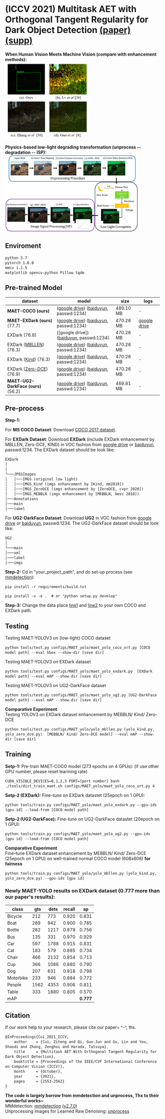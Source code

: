 # (ICCV 2021) Multitask AET with Orthogonal Tangent Regularity for Dark Object Detection [(paper)](https://openaccess.thecvf.com/content/ICCV2021/papers/Cui_Multitask_AET_With_Orthogonal_Tangent_Regularity_for_Dark_Object_Detection_ICCV_2021_paper.pdf) [(supp)](https://openaccess.thecvf.com/content/ICCV2021/supplemental/Cui_Multitask_AET_With_ICCV_2021_supplemental.pdf)

**When Human Vision Meets Machine Vision (compare with enhancement methods):** <br/>
<img src="pics/example.jpg" height="250"> 

**Physics-based low-light degrading transformation (unprocess -- degradation -- ISP):**
<img src="pics/pipeline.jpg" height="250">

## Enviroment
```
python 3.7
pytorch 1.6.0
mmcv 1.1.5
matplotlib opencv-python Pillow tqdm
```
## Pre-trained Model
|  dataset   | model  | size | logs |
|  ----  | ----  | ----  | ----  |
| **MAET-COCO (ours)**  | ([google drive](https://drive.google.com/file/d/1C7qntr0bW7piaNZPqPzpNZ0fIs8th-Qh/view?usp=sharing)) ([baiduyun](https://pan.baidu.com/s/1Mrh_sOzXHhDo3Bk3inMiOg), passwd:1234) | 489.10 MB | - |
| **MAET-EXDark (ours)** (77.7) | ([google drive](https://drive.google.com/file/d/1XCP4IgW579WlGljegDCjYpQA0V3vq7-E/view?usp=sharing)) ([baiduyun](https://pan.baidu.com/s/1rE0H1YPldj0ASBWmuksaIA), passwd:1234) | 470.26 MB | [google drive](https://drive.google.com/file/d/1jU6lcjfQ5DuxThzGX2A_e-bPdBzJKaAT/view?usp=sharing) |
| EXDark (76.8) | ([google drive]) ([baiduyun](https://pan.baidu.com/s/1WRqXA8-Tal7WFtIt-2v0jA), passwd:1234) | 470.26 MB | - |
| EXDark ([MBLLEN](http://bmvc2018.org/contents/papers/0700.pdf)) (76.3) | ([google drive](https://drive.google.com/drive/folders/1umRUBXEzHOSx1W1NDWpqrhuHXAQISviM?usp=sharing)) ([baiduyun](https://pan.baidu.com/s/161AxKd6aK3eGv2bl6UWMgg), passwd:1234) | 470.26 MB | - |
| EXDark ([Kind](https://arxiv.org/abs/1905.04161)) (76.3)  | ([google drive](https://drive.google.com/drive/folders/1umRUBXEzHOSx1W1NDWpqrhuHXAQISviM?usp=sharing)) ([baiduyun](https://pan.baidu.com/s/1nav4RJcf8kF4CJU_CeAxjA), passwd:1234) | 470.26 MB | - |
| EXDark ([Zero-DCE](https://arxiv.org/abs/2001.06826)) (76.9) | ([google drive](https://drive.google.com/drive/folders/1umRUBXEzHOSx1W1NDWpqrhuHXAQISviM?usp=sharing)) ([baiduyun](https://pan.baidu.com/s/1rbl4Y26_sLAqcxj1bbDu2g), passwd:1234) | 470.26 MB | - |
| **MAET-UG2-DarkFace (ours)** (56.2) | ([google drive]()) ([baiduyun](https://pan.baidu.com/s/1vlvmVt_JFaWrUj2_YBNUTg), passwd:1234) | 469.81 MB | - |

## Pre-process
**Step-1:** 

For **MS COCO Dataset**: Download [COCO 2017 dataset](https://cocodataset.org/#download).

For **EXDark Dataset**: Download **EXDark** (include EXDark enhancement by MBLLEN, Zero-DCE, KIND) in VOC fashion from [google drive](https://drive.google.com/file/d/1X_zB_OSp_thhk9o26y1ZZ-F85UeS0OAC/view?usp=sharing) or [baiduyun](https://pan.baidu.com/s/1m4BMVqClhMks4S0xulkCcA), passwd:1234. The EXDark dataset should be look like:
```
EXDark
│      
│
└───JPEGImages
│   │───IMGS (original low light)
│   │───IMGS_Kind (imgs enhancement by [Kind, mm2019])
│   │───IMGS_ZeroDCE (imgs enhancement by [ZeroDCE, cvpr 2020])
│   │───IMGS_MEBBLN (imgs enhancement by [MEBBLN, bmvc 2018])
│───Annotations   
│───main
│───label
```

For **UG2-DarkFace Dataset**: Download **UG2** in VOC fashion from [google drive]() or [baiduyun](), passwd:1234. The UG2-DarkFace dataset should be look like:
```
UG2
│      
└───main
│───xml  
│───label
│───imgs
```

**Step-2:** Cd in "your_project_path", and do set-up process (see [mmdetection](https://mmdetection.readthedocs.io/en/latest/get_started.html#installation)): 
```
pip install -r requirements/build.txt
```
```
pip install -v -e .  # or "python setup.py develop"
```

**Step-3:** Change the data place [line1](https://github.com/cuiziteng/MAET/blob/e7a23bce5cbfc089aafff205afa402f75823706e/configs/MAET_yolo/maet_yolo_exdark.py#L56) and [line2](https://github.com/cuiziteng/MAET/blob/e7a23bce5cbfc089aafff205afa402f75823706e/configs/MAET_yolo/maet_yolo_coco_ort.py#L63) to your own COCO and EXDark path.

## Testing
Testing MAET-YOLOV3 on (low-light) COCO dataset
```
python tools/test.py configs/MAET_yolo/maet_yolo_coco_ort.py [COCO model path] --eval bbox --show-dir [save dir]
```
Testing MAET-YOLOV3 on EXDark dataset
```
python tools/test.py configs/MAET_yolo/maet_yolo_exdark.py  [EXDark model path] --eval mAP --show-dir [save dir]
```

Testing MAET-YOLOV3 on UG2-DarkFace dataset
```
python tools/test.py configs/MAET_yolo/maet_yolo_ug2.py [UG2-DarkFace model path] --eval mAP --show-dir [save dir]
```

**Comparative Experiment** <br/>
Testing YOLOV3 on EXDark dataset enhancement by MEBBLN/ Kind/ Zero-DCE
```
python tools/test.py configs/MAET_yolo/yolo_mbllen.py (yolo_kind.py, yolo_zero_dce.py)  [MEBBLN/ Kind/ Zero-DCE model] --eval mAP --show-dir [save dir]
```

## Training
**Setp-1:** Pre-train MAET-COCO model (273 epochs on 4 GPUs): (if use other GPU number, please reset learining rate)
```
CUDA_VISIBLE_DEVICES=0,1,2,3 PORT=[port number] bash ./tools/dist_train_maet.sh configs/MAET_yolo/maet_yolo_coco_ort.py 4
```
**Setp-2 (EXDark):** Fine-tune on EXDark datastet (25epoch on 1 GPU): 
```
python tools/train.py configs/MAET_yolo/maet_yolo_exdark.py --gpu-ids [gpu id] --load-from [COCO model path]
```
**Setp-2 (UG2-DarkFace):** Fine-tune on UG2-DarkFace datastet (20epoch on 1 GPU): 
```
python tools/train.py configs/MAET_yolo/maet_yolo_ug2.py --gpu-ids [gpu id] --load-from [COCO model path]
```

**Comparative Experiment** <br/>
Fine-tune EXDark dataset enhancement by MEBBLN/ Kind/ Zero-DCE (25epoch on 1 GPU) on well-trained normal COCO model (608x608) **for fairness**
```
python tools/train.py configs/MAET_yolo/yolo_mbllen.py (yolo_kind.py, yolo_zero_dce.py) --gpu-ids [gpu id]
```

### Newly MAET-YOLO results on EXDark dataset (0.777 more than our paper's results):

| class     | gts  | dets | recall | ap    |
|  ----  | ----  | ----  | ----  | ----  |
| Bicycle   | 212  | 773  | 0.920  | 0.831 |
| Boat      | 289  | 942  | 0.900  | 0.785 |
| Bottle    | 282  | 1217 | 0.879  | 0.756 |
| Bus       | 135  | 331  | 0.970  | 0.929 |
| Car       | 597  | 1788 | 0.915  | 0.831 |
| Cat       | 183  | 579  | 0.885  | 0.734 |
| Chair     | 466  | 2132 | 0.854  | 0.713 |
| Cup       | 366  | 1086 | 0.880  | 0.790 |
| Dog       | 207  | 631  | 0.918  | 0.798 |
| Motorbike | 233  | 946  | 0.884  | 0.772 |
| People    | 1562 | 4353 | 0.906  | 0.811 |
| Table     | 333  | 1880 | 0.805  | 0.570 |
| mAP       |      |      |        | **0.777** |


## Citation
If our work help to your research, please cite our paper~ ^-^, thx.
```
@InProceedings{Cui_2021_ICCV,
    author    = {Cui, Ziteng and Qi, Guo-Jun and Gu, Lin and You, Shaodi and Zhang, Zenghui and Harada, Tatsuya},
    title     = {Multitask AET With Orthogonal Tangent Regularity for Dark Object Detection},
    booktitle = {Proceedings of the IEEE/CVF International Conference on Computer Vision (ICCV)},
    month     = {October},
    year      = {2021},
    pages     = {2553-2562}
}
```

**The code is largely borrow from mmdetection and unprocess, Thx to their wonderful works~** <br/>
MMdetection: [mmdetection](https://mmdetection.readthedocs.io/en/latest/) ([v2.7.0](https://github.com/open-mmlab/mmdetection/tree/v2.7.0)) <br/>
Unprocessing Images for Learned Raw Denoising: [unprocess](https://github.com/timothybrooks/unprocessing)
